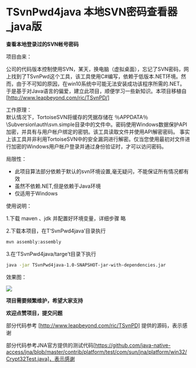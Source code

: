 # TSvnPwd4java 本地SVN密码查看器_java版 

**查看本地登录过的SVN帐号密码**


项目由来：

公司的代码版本控制使用SVN，某天，换电脑（虚拟桌面），忘记了SVN密码，网上找到了TSvnPwd这个工具，该工具使用C#编写，依赖于低版本.NET环境。然而，由于不可知的原因，在win10系统中可能无法安装成功该程序所需的.NET。
于是基于对Java语言的偏爱，建立此项目，顺便学习一些新知识。本项目移植自[http://www.leapbeyond.com/ric/TSvnPD/] 



工作原理：  
默认情况下，TortoiseSVN将缓存的凭据存储在 ％APPDATA％\Subversion\auth\svn.simple目录中的文件中。密码使用Windows数据保护API加密，并具有与用户帐户绑定的密钥。该工具读取文件并使用API解密密码。
事实上该工具并非利用TortoiseSVN中的安全漏洞进行解密。仅当您使用最初对文件进行加密的Windows用户帐户登录并通过身份验证时，才可以访问密码。





局限性：
<ul>
  <li>此项目算法部分依赖于默认的svn环境设置,毫无疑问，不能保证所有情况都有效</li>
  <li>虽然不依赖.NET,但是依赖于Java环境</li>
  <li>仅适用于Windows</li>
</ul>




使用说明：

1.下载 maven 、jdk 并配置好环境变量，详细步骤 略

2.下载本项目，在T‘SvnPwd4java’目录执行
```bash
mvn assembly:assembly
```

3.在‘TSvnPwd4java/targe’t目录下执行
```bash
java -jar TSvnPwd4java-1.0-SNAPSHOT-jar-with-dependencies.jar
```

效果图：

![](https://ftp.bmp.ovh/imgs/2020/11/cc15072258fc823c.png)


**项目需要频繁维护，希望大家支持**

**欢迎点赞项目，提交问题**

部分代码参考  [http://www.leapbeyond.com/ric/TSvnPD] 提供的源码，表示感谢

部分代码参考JNA官方提供的测试代码[https://github.com/java-native-access/jna/blob/master/contrib/platform/test/com/sun/jna/platform/win32/Crypt32Test.java]，表示感谢
